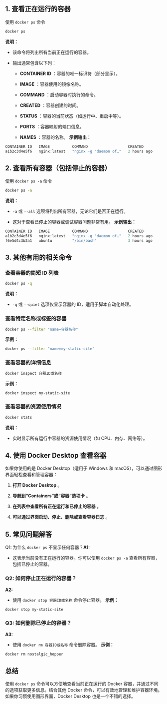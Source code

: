 ## 1. 查看正在运行的容器 
使用 `docker ps` 命令

```bash
docker ps
```
**说明：** 
- 该命令将列出所有当前正在运行的容器。
 
- 输出通常包含以下列： 
  - **CONTAINER ID** ：容器的唯一标识符（部分显示）。
 
  - **IMAGE** ：容器使用的镜像名称。
 
  - **COMMAND** ：启动容器时执行的命令。
 
  - **CREATED** ：容器创建的时间。
 
  - **STATUS** ：容器的当前状态（如运行中、重启中等）。
 
  - **PORTS** ：容器映射的端口信息。
 
  - **NAMES** ：容器的名称。
**示例输出：** 

```rust
CONTAINER ID   IMAGE          COMMAND                  CREATED         STATUS         PORTS                  NAMES
a1b2c3d4e5f6   nginx:latest   "nginx -g 'daemon of…"   2 hours ago     Up 2 hours     0.0.0.0:8080->80/tcp   my-static-site
```

## 2. 查看所有容器（包括停止的容器） 
使用 `docker ps -a` 命令

```bash
docker ps -a
```
**说明：**  
- `-a` 或 `--all` 选项将列出所有容器，无论它们是否正在运行。

- 这对于查看已停止的容器或调试容器问题非常有用。
**示例输出：** 

```java
CONTAINER ID   IMAGE          COMMAND                  CREATED         STATUS                     PORTS                  NAMES
a1b2c3d4e5f6   nginx:latest   "nginx -g 'daemon of…"   2 hours ago     Up 2 hours                 0.0.0.0:8080->80/tcp   my-static-site
f6e5d4c3b2a1   ubuntu         "/bin/bash"              3 hours ago     Exited (0) 1 hour ago                              nostalgic_hopper
```

## 3. 其他有用的相关命令 

### 查看容器的简短 ID 列表 


```bash
docker ps -q
```
**说明：**  
- `-q` 或 `--quiet` 选项仅显示容器的 ID，适用于脚本自动化处理。

### 查看特定名称或标签的容器 


```bash
docker ps --filter "name=容器名称"
```
**示例：** 

```bash
docker ps --filter "name=my-static-site"
```

### 查看容器的详细信息 


```bash
docker inspect 容器ID或名称
```
**示例：** 

```bash
docker inspect my-static-site
```

### 查看容器的资源使用情况 


```bash
docker stats
```
**说明：** 
- 实时显示所有运行中容器的资源使用情况（如 CPU、内存、网络等）。

## 4. 使用 Docker Desktop 查看容器 

如果你使用的是 Docker Desktop（适用于 Windows 和 macOS），可以通过图形界面轻松查看和管理容器：
 
1. **打开 Docker Desktop** 。
 
2. **导航到“Containers”或“容器”选项卡** 。
 
3. **在列表中查看所有正在运行和已停止的容器** 。
 
4. **可以通过界面启动、停止、删除或查看容器日志** 。

## 5. 常见问题解答 
Q1: 为什么 `docker ps` 不显示任何容器？**A1:**  
- 这表示当前没有正在运行的容器。你可以使用 `docker ps -a` 查看所有容器，包括已停止的容器。

### Q2: 如何停止正在运行的容器？ 
**A2:**  
- 使用 `docker stop 容器ID或名称` 命令停止容器。
**示例：** 

```bash
docker stop my-static-site
```

### Q3: 如何删除已停止的容器？ 
**A3:**  
- 使用 `docker rm 容器ID或名称` 命令删除容器。
**示例：** 

```bash
docker rm nostalgic_hopper
```

## 总结 
使用 `docker ps` 命令可以方便地查看当前正在运行的 Docker 容器，并通过不同的选项获取更多信息。结合其他 Docker 命令，可以有效地管理和维护容器环境。如果你习惯使用图形界面，Docker Desktop 也是一个不错的选择。